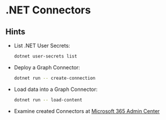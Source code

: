 # .NET Connectors

## Hints

- List .NET User Secrets:

    ```bash
    dotnet user-secrets list
   ```

- Deploy a Graph Connector:

    ```bash
    dotnet run -- create-connection
    ```

- Load data into a Graph Connector:

    ```bash
    dotnet run -- load-content
    ```    

- Examine created Connectors at [Microsoft 365 Admin Center](https://admin.microsoft.com/#/MicrosoftSearch/connectors)        